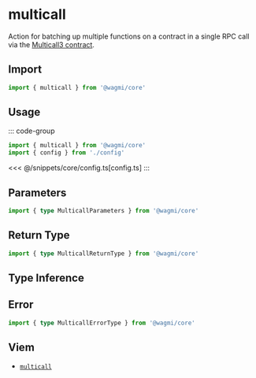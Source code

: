 # multicall

Action for batching up multiple functions on a contract in a single RPC call via the [Multicall3 contract](https://github.com/mds1/multicall).

## Import

```ts
import { multicall } from '@wagmi/core'
```

## Usage

::: code-group
```ts [index.ts]
import { multicall } from '@wagmi/core'
import { config } from './config'
```
<<< @/snippets/core/config.ts[config.ts]
:::

## Parameters

```ts
import { type MulticallParameters } from '@wagmi/core'
```

## Return Type

```ts
import { type MulticallReturnType } from '@wagmi/core'
```

## Type Inference

## Error

```ts
import { type MulticallErrorType } from '@wagmi/core'
```

## Viem

- [`multicall`](https://viem.sh/docs/actions/public/multicall.html)
